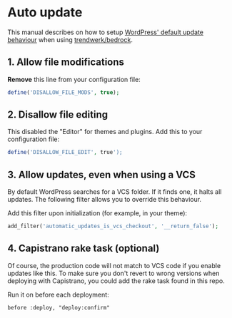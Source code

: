 # Auto update
This manual describes on how to setup [WordPress' default update behaviour](https://codex.wordpress.org/Configuring_Automatic_Background_Updates) when using [trendwerk/bedrock](https://github.com/trendwerk/bedrock).

## 1. Allow file modifications
**Remove** this line from your configuration file:

```php
define('DISALLOW_FILE_MODS', true);
```

## 2. Disallow file editing
This disabled the "Editor" for themes and plugins. Add this to your configuration file:

```php
define('DISALLOW_FILE_EDIT', true');
```

## 3. Allow updates, even when using a VCS
By default WordPress searches for a VCS folder. If it finds one, it halts all updates. The following filter allows you to override this behaviour.

Add this filter upon initialization (for example, in your theme):

```php
add_filter('automatic_updates_is_vcs_checkout', '__return_false');
```

## 4. Capistrano rake task (optional)
Of course, the production code will not match to VCS code if you enable updates like this. To make sure you don't revert to wrong versions when deploying with Capistrano, you could add the rake task found in this repo.

Run it on before each deployment:

```
before :deploy, "deploy:confirm"
```
